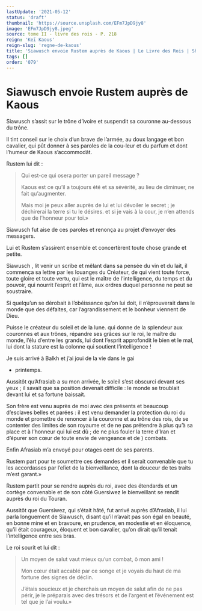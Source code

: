 ```yaml
---
lastUpdate: '2021-05-12'
status: 'draft'
thumbnail: 'https://source.unsplash.com/EFm7JpD9jy8'
image: 'EFm7JpD9jy8.jpeg'
source: tome II - livre des rois - P. 218
reign: 'Keï Kaous'
reign-slug: 'regne-de-kaous'
title: 'Siawusch envoie Rustem auprès de Kaous | Le Livre des Rois | Shâhnâmeh'
tags: []
order: '079'
---
```


# Siawusch envoie Rustem auprès de Kaous

Siawusch s’assit sur le trône d’ivoire et suspendit sa couronne au-dessous du trône.

Il tint conseil sur le choix d’un brave de l’armée, au doux langage et bon cavalier, qui pût donner à ses paroles de la cou-leur et du parfum et dont l’humeur de Kaous s’accommodât.

Rustem lui dit :

> Qui est-ce qui osera porter un pareil message ?
>
> Kaous est ce qu’il a toujours été et sa sévérité, au lieu de diminuer, ne fait qu’augmenter.
>
> Mais moi je peux aller auprès de lui et lui dévoiler le secret ; je déchirerai la terre si tu le désires. et si je vais à la cour, je n’en attends que de l’honneur pour toi.»

Siawusch fut aise de ces paroles et renonça au projet d’envoyer des messagers.

Lui et Rustem s’assirent ensemble et concertèrent toute chose grande et petite.

Siawusch
, lit venir un scribe et mêlant dans sa pensée du vin et du lait, il commença sa lettre par les louanges du Créateur, de qui vient toute force, toute gloire et toute vertu, qui est le maître de l’intelligence, du temps et du pouvoir, qui nourrit l’esprit et l’âme, aux ordres duquel personne ne peut se soustraire.

Si quelqu’un se dérobait à l’obéissance qu’on lui doit, il n’éprouverait dans le monde que des défaites, car l’agrandissement et le bonheur viennent de Dieu.

Puisse le créateur du soleil et de la lune. qui donne de la splendeur aux couronnes et aux trônes, répandre ses grâces sur le roi, le maître du monde, l’élu d’entre les grands, lui dont l’esprit approfondit le bien et le mal, lui dont la stature est la colonne qui soutient l’intelligence !

Je suis arrivé à Balkh et j’ai joui de la vie dans le gai
- printemps.

Aussitôt qu’Afrasiab a su mon arrivée, le soleil s’est obscurci devant ses yeux ; il savait que sa position devenait difficile : le monde se troublait devant lui et sa fortune baissait.

Son frère est venu auprès de moi avec des présents et beaucoup d’esclaves belles et parées : il est venu demander la protection du roi du monde et promettre de renoncer à la couronne et au trône des rois, de se contenter des limites de son royaume et de ne pas prétendre à plus qu’à sa place et à l’honneur qui lui est dû ; de ne plus fouler la terre d’Iran et d’épurer son cœur de toute envie de vengeance et de ) 
 combats.

Enfin Afrasiab m’a envoyé pour otages cent de ses parents.

Rustem part pour te soumettre ces demandes et il serait convenable que tu les accordasses par l’elïet de la bienveillance, dont la douceur de tes traits m’est garant.»

Rustem partit pour se rendre auprès du roi, avec des étendards et un cortège convenable et de son côté Guersiwez le bienveillant se rendit auprès du roi du Touran.

Aussitôt que Guersiwez, qui s’était hâté, fut arrivé auprès d’Afrasiab, il lui parla longuement de Siawusch, disant qu’il n’avait pas son égal en beauté, en bonne mine et en bravoure, en prudence, en modestie et en éloquence, qu’il était courageux, éloquent et bon cavalier, qu’on dirait qu’il tenait l’intelligence entre ses bras.

Le roi sourit et lui dit :

> Un moyen de salut vaut mieux qu’un combat, ô mon ami !
>
> Mon cœur était accablé par ce songe et je voyais du haut de ma fortune des signes de déclin.
>
> J’étais soucieux et je cherchais un moyen de salut afin de ne pas périr, je le préparais avec des trésors et de l’argent et l’événement est tel que je l’ai voulu.»
